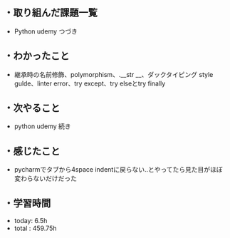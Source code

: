## ・取り組んだ課題一覧
- Python udemy つづき


## ・わかったこと
- 継承時の名前修飾、polymorphism、.__str __、ダックタイピング
style gulde、linter
error、try except、try elseとtry finally

## ・次やること
- python udemy 続き

## ・感じたこと
- pycharmでタブから4space indentに戻らない..とやってたら見た目がほぼ変わらないだけだった

## ・学習時間
- today:   6.5h
- total  : 459.75h 